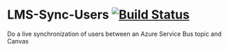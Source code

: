 # LMS-Sync-Users [![Build Status](https://travis-ci.org/KTH/lms-sync-users.svg?branch=master)](https://travis-ci.org/KTH/lms-sync-users)

Do a live synchronization of users between an Azure Service Bus topic and Canvas
